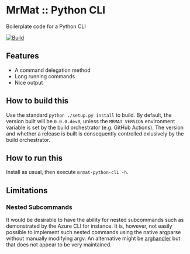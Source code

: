 # MrMat :: Python CLI

Boilerplate code for a Python CLI

[![Build](https://github.com/MrMatOrg/mrmat-python-cli/actions/workflows/build.yml/badge.svg)](https://github.com/MrMatOrg/mrmat-python-cli/actions/workflows/build.yml)

## Features

* A command delegation method
* Long running commands
* Nice output

## How to build this

Use the standard `python ./setup.py install` to build. By default, the version built will be `0.0.0.dev0`,
unless the `MRMAT_VERSION` environment variable is set by the build orchestrator (e.g. GitHub Actions). The
version and whether a release is built is consequently controlled exlusively by the build orchestrator.

## How to run this

Install as usual, then execute `mrmat-python-cli -h`.

## Limitations

### Nested Subcommands

It would be desirable to have the ability for nested subcommands such as demonstrated by the Azure CLI
for instance. It is, however, not easily possible to implement such nested commands using the native
argparse without manually modifying argv. An alternative might be [arghandler](https://github.com/druths/arghandler)
but that does not appear to be very maintained.